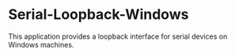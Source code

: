 # Serial-Loopback-Windows
This application provides a loopback interface for serial devices on Windows machines. 
